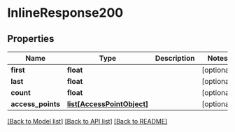 # InlineResponse200

## Properties
Name | Type | Description | Notes
------------ | ------------- | ------------- | -------------
**first** | **float** |  | [optional] 
**last** | **float** |  | [optional] 
**count** | **float** |  | [optional] 
**access_points** | [**list[AccessPointObject]**](AccessPointObject.md) |  | [optional] 

[[Back to Model list]](../README.md#documentation-for-models) [[Back to API list]](../README.md#documentation-for-api-endpoints) [[Back to README]](../README.md)


